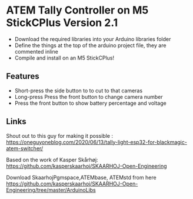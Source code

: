 # ATEM Tally Controller on M5 StickCPlus Version 2.1

* Download the required libraries into your Arduino libraries folder
* Define the things at the top of the arduino project file, they are commented inline
* Compile and install on an M5 StickCPlus!

## Features

* Short-press the side button to to cut to that cameras
* Long-press Press the front button to change camera number
* Press the front button to show battery percentage and voltage

## Links

Shout out to this guy for making it possible :
https://oneguyoneblog.com/2020/06/13/tally-light-esp32-for-blackmagic-atem-switcher/

Based on the work of Kasper Skårhøj:
https://github.com/kasperskaarhoj/SKAARHOJ-Open-Engineering

Download SkaarhojPgmspace,ATEMbase, ATEMstd from here
https://github.com/kasperskaarhoj/SKAARHOJ-Open-Engineering/tree/master/ArduinoLibs
